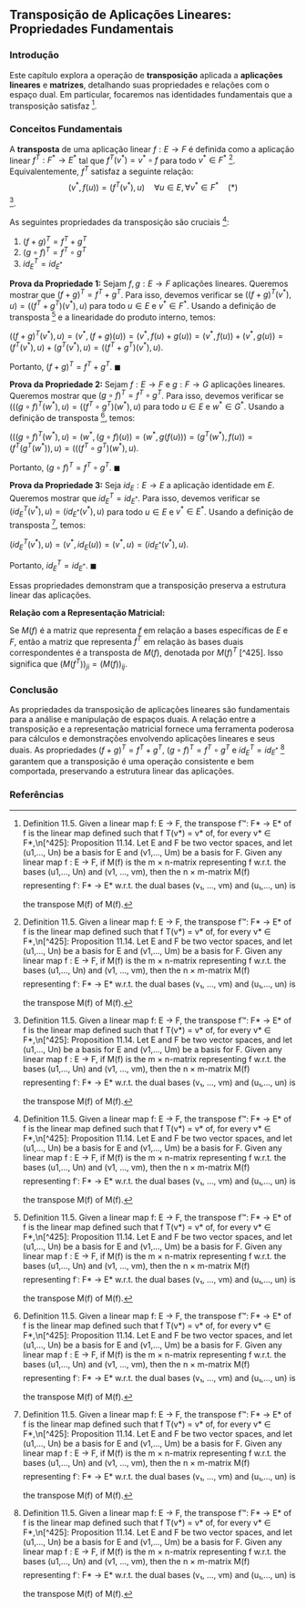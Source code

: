 ## Transposição de Aplicações Lineares: Propriedades Fundamentais

### Introdução
Este capítulo explora a operação de **transposição** aplicada a **aplicações lineares** e **matrizes**, detalhando suas propriedades e relações com o espaço dual. Em particular, focaremos nas identidades fundamentais que a transposição satisfaz [^420].

### Conceitos Fundamentais
A **transposta** de uma aplicação linear $f: E \rightarrow F$ é definida como a aplicação linear $f^T: F^* \rightarrow E^*$ tal que $f^T(v^*) = v^* \circ f$ para todo $v^* \in F^*$ [^420]. Equivalentemente, $f^T$ satisfaz a seguinte relação:
$$(v^*, f(u)) = (f^T(v^*), u) \quad \forall u \in E, \forall v^* \in F^* \quad (*)$$ [^420].

As seguintes propriedades da transposição são cruciais [^420]:
1.  $(f + g)^T = f^T + g^T$
2.  $(g \circ f)^T = f^T \circ g^T$
3.  $id_E^T = id_{E^*}$

**Prova da Propriedade 1:**
Sejam $f, g: E \rightarrow F$ aplicações lineares. Queremos mostrar que $(f + g)^T = f^T + g^T$. Para isso, devemos verificar se $((f + g)^T(v^*), u) = ((f^T + g^T)(v^*), u)$ para todo $u \in E$ e $v^* \in F^*$. Usando a definição de transposta [^420] e a linearidade do produto interno, temos:

$((f + g)^T(v^*), u) = (v^*, (f + g)(u)) = (v^*, f(u) + g(u)) = (v^*, f(u)) + (v^*, g(u)) = (f^T(v^*), u) + (g^T(v^*), u) = ((f^T + g^T)(v^*), u)$.

Portanto, $(f + g)^T = f^T + g^T$. $\blacksquare$

**Prova da Propriedade 2:**
Sejam $f: E \rightarrow F$ e $g: F \rightarrow G$ aplicações lineares. Queremos mostrar que $(g \circ f)^T = f^T \circ g^T$. Para isso, devemos verificar se $(((g \circ f)^T(w^*), u) = ((f^T \circ g^T)(w^*), u)$ para todo $u \in E$ e $w^* \in G^*$. Usando a definição de transposta [^420], temos:

$(((g \circ f)^T(w^*), u) = (w^*, (g \circ f)(u)) = (w^*, g(f(u))) = (g^T(w^*), f(u)) = (f^T(g^T(w^*)), u) = (((f^T \circ g^T)(w^*), u)$.

Portanto, $(g \circ f)^T = f^T \circ g^T$. $\blacksquare$

**Prova da Propriedade 3:**
Seja $id_E: E \rightarrow E$ a aplicação identidade em $E$. Queremos mostrar que $id_E^T = id_{E^*}$. Para isso, devemos verificar se $(id_E^T(v^*), u) = (id_{E^*}(v^*), u)$ para todo $u \in E$ e $v^* \in E^*$. Usando a definição de transposta [^420], temos:

$(id_E^T(v^*), u) = (v^*, id_E(u)) = (v^*, u) = (id_{E^*}(v^*), u)$.

Portanto, $id_E^T = id_{E^*}$. $\blacksquare$

Essas propriedades demonstram que a transposição preserva a estrutura linear das aplicações.

**Relação com a Representação Matricial:**

Se $M(f)$ é a matriz que representa $f$ em relação a bases específicas de $E$ e $F$, então a matriz que representa $f^T$ em relação às bases duais correspondentes é a transposta de $M(f)$, denotada por $M(f)^T$ [^425]. Isso significa que $(M(f^T))_{ji} = (M(f))_{ij}$.

### Conclusão
As propriedades da transposição de aplicações lineares são fundamentais para a análise e manipulação de espaços duais. A relação entre a transposição e a representação matricial fornece uma ferramenta poderosa para cálculos e demonstrações envolvendo aplicações lineares e seus duais. As propriedades $(f + g)^T = f^T + g^T$, $(g \circ f)^T = f^T \circ g^T$ e $id_E^T = id_{E^*}$ [^420] garantem que a transposição é uma operação consistente e bem comportada, preservando a estrutura linear das aplicações.

### Referências
[^420]: Definition 11.5. Given a linear map f: E → F, the transpose f™: F* → E* of f is the linear map defined such that f T(v*) = v* of, for every v* ∈ F*,\n[^425]: Proposition 11.14. Let E and F be two vector spaces, and let (u1,..., Un) be a basis for E and (v1,..., Um) be a basis for F. Given any linear map f : E → F, if M(f) is the m × n-matrix representing f w.r.t. the bases (u1,..., Un) and (v1, ..., vm), then the n × m-matrix M(f) representing f་: F* → E* w.r.t. the dual bases (v₁, ..., vm) and (u₁,..., un) is the transpose M(f) of M(f).
<!-- END -->